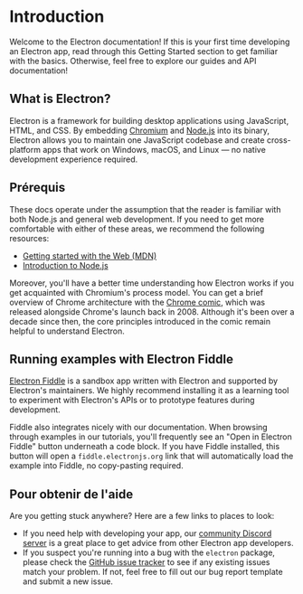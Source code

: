 # Introduction

Welcome to the Electron documentation! If this is your first time developing an Electron app, read through this Getting Started section to get familiar with the basics. Otherwise, feel free to explore our guides and API documentation!

## What is Electron?

Electron is a framework for building desktop applications using JavaScript, HTML, and CSS. By embedding [Chromium][chromium] and [Node.js][node] into its binary, Electron allows you to maintain one JavaScript codebase and create cross-platform apps that work on Windows, macOS, and Linux — no native development experience required.

## Prérequis

These docs operate under the assumption that the reader is familiar with both Node.js and general web development. If you need to get more comfortable with either of these areas, we recommend the following resources:

* [Getting started with the Web (MDN)][mdn-guide]
* [Introduction to Node.js][node-guide]

Moreover, you'll have a better time understanding how Electron works if you get acquainted with Chromium's process model. You can get a brief overview of Chrome architecture with the [Chrome comic][comic], which was released alongside Chrome's launch back in 2008. Although it's been over a decade since then, the core principles introduced in the comic remain helpful to understand Electron.

## Running examples with Electron Fiddle

[Electron Fiddle][fiddle] is a sandbox app written with Electron and supported by Electron's maintainers. We highly recommend installing it as a learning tool to experiment with Electron's APIs or to prototype features during development.

Fiddle also integrates nicely with our documentation. When browsing through examples in our tutorials, you'll frequently see an "Open in Electron Fiddle" button underneath a code block. If you have Fiddle installed, this button will open a `fiddle.electronjs.org` link that will automatically load the example into Fiddle, no copy-pasting required.

## Pour obtenir de l'aide

Are you getting stuck anywhere? Here are a few links to places to look:

* If you need help with developing your app, our [community Discord server][discord] is a great place to get advice from other Electron app developers.
* If you suspect you're running into a bug with the `electron` package, please check the [GitHub issue tracker][issue-tracker] to see if any existing issues match your problem. If not, feel free to fill out our bug report template and submit a new issue.

[chromium]: https://www.chromium.org/
[node]: https://nodejs.org/
[mdn-guide]: https://developer.mozilla.org/en-US/docs/Learn/Getting_started_with_the_web
[node-guide]: https://nodejs.dev/learn
[comic]: https://www.google.com/googlebooks/chrome/
[fiddle]: https://electronjs.org/fiddle
[issue-tracker]: https://github.com/electron/electron/issues
[discord]: https://discord.gg/electron
